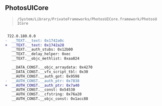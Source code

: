 ## PhotosUICore

> `/System/Library/PrivateFrameworks/PhotosUICore.framework/PhotosUICore`

```diff

 722.0.180.0.0
-  __TEXT.__text: 0x1742a0c
+  __TEXT.__text: 0x1742a28
   __TEXT.__auth_stubs: 0x12b00
   __TEXT.__delay_helper: 0xec
   __TEXT.__objc_methlist: 0xaa824

   __DATA_CONST.__objc_arraydata: 0x4270
   __DATA_CONST.__vfx_script_tbl: 0x30
   __AUTH_CONST.__auth_got: 0x9598
-  __AUTH_CONST.__auth_ptr: 0x7838
+  __AUTH_CONST.__auth_ptr: 0x7a40
   __AUTH_CONST.__const: 0x54530
   __AUTH_CONST.__cfstring: 0x76a20
   __AUTH_CONST.__objc_const: 0x1acc88

```
